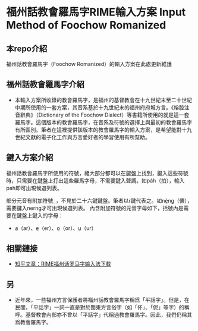 # 福州話教會羅馬字RIME輸入方案 Input Method of Foochow Romanized

## 本repo介紹
福州話教會羅馬字（Foochow Romanized）的輸入方案在此處更新維護

## 福州話教會羅馬字介紹
- 本輸入方案所收錄的教會羅馬字，是福州的基督教會在十九世紀末至二十世紀中期所使用的一套方案，其音系基於十九世紀末的福州府府城方言。《榕腔注音辭典》（Dictionary of the Foochow Dialect）等書籍所使用的就是這一套羅馬字。這個版本的教會羅馬字，在音系及符號的選擇上與最初的教會羅馬字有所區別。筆者在這裡提供該版本的教會羅馬字的輸入方案，是希望能對十九世紀文獻的電子化工作與方言愛好者的學習使用有所幫助。

## 鍵入方案介紹
福州話教會羅馬字所使用的符號，絕大部分都可以在鍵盤上找到，鍵入這些符號時，只需要在鍵盤上打出這些羅馬字母，不需要鍵入聲調。如páh（拍），輸入pah即可出現候選列表。

部分元音有附加符號 ̤ ，不見於二十六鍵鍵盤。筆者以r鍵代表之。如nè̤ng（儂），需要鍵入nerng才可出現候選列表。
內含附加符號的元音字母如下，括號內是需要在鍵盤上鍵入的字母：
- a̤（ar）、e̤（er）、o̤（or）、ṳ（ur）

## 相關鏈接
- [知乎文章：RIME福州话罗马字输入法下载](https://zhuanlan.zhihu.com/p/92159734)

## 另
- 近年來，一些福州方言保護者將福州話教會羅馬字稱爲「平話字」。但是，在民間，「平話字」一詞一直是對於閩東方言俗字（如「伓」、「伲」等字）的稱呼。基督教會內部亦不曾以「平話字」代稱過教會羅馬字。因此，我們仍稱其爲教會羅馬字。